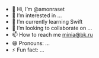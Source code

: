 - 👋 Hi, I’m @amonraset
- 👀 I’m interested in ...
- 🌱 I’m currently learning Swift
- 💞️ I’m looking to collaborate on ...
- 📫 How to reach me minia@bk.ru
- 😄 Pronouns: ...
- ⚡ Fun fact: ...

<!---
amonraset/amonraset is a ✨ special ✨ repository because its `README.md` (this file) appears on your GitHub profile.
You can click the Preview link to take a look at your changes.
--->
